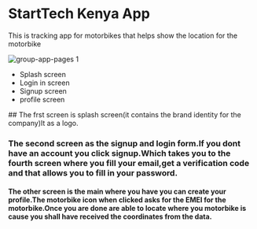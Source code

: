 # StartTech Kenya App
This is tracking app for motorbikes that helps show the location for the motorbike

![group-app-pages 1](https://user-images.githubusercontent.com/35792781/46616177-a5747700-cb22-11e8-913f-8a953c41e5b6.jpg)


<ul>
	<li>Splash screen</li>
	<li>Login in screen</li>
	<li>Signup screen</li>
	<li>profile screen</li>
		

	
	

</ul>
## The frst screen is splash screen(it contains the brand identity for the company)It as a logo.

### The second screen as the signup and login form.If you dont have an account you click signup.Which takes you to the fourth screen where you fill your email,get a verification code and that allows you to fill in your password.

#### The other screen is the main where you have you can create your profile.The motorbike icon when clicked asks for the EMEI for the motorbike.Once you are done are able to locate where you motorbike is cause you shall have received the coordinates from the data.
